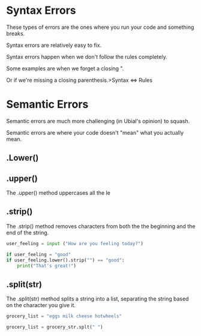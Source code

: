 # Syntax Errors  

These types of errors are the ones where you run your code and something breaks.

Syntax errors are relatively easy to fix.

Syntax errors happen when we don't follow the rules completely.

Some examples are when we forget a closing ". 

Or if we're missing a closing parenthesis.>Syntax <=> Rules
# Semantic Errors  

Semantic errors are much more challenging (in Ubial's opinion) to squash.

Semantic errors are where your code doesn't "mean" what you actually mean.


## .Lower()


## .upper()
The .upper() method uppercases all the le
## .strip()
The .strip() method removes characters from both the the beginning and the end of the string. 

```python
user_feeling = input ("How are you feeling today?")

if user_feeling = "good"
if user_feeling.lower().strip("") == "good":
	print("That's great!")
```

## .split(str)

The .split(str) method splits a string into a list, separating the string based on the character you give it.

```python
grocery_list = "eggs milk cheese hotwheels"

grocery_list = grocery_str.splt(" ")
```